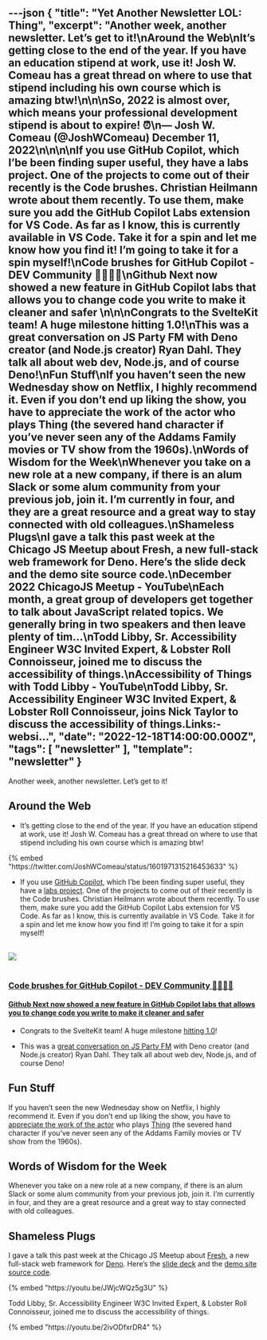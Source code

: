 ---json
{
  "title": "Yet Another Newsletter LOL: Thing",
  "excerpt": "Another week, another newsletter. Let’s get to it!\nAround the Web\nIt’s getting close to the end of the year. If you have an education stipend at work, use it! Josh W. Comeau has a great thread on where to use that stipend including his own course which is amazing btw!\n\n\nSo, 2022 is almost over, which means your professional development stipend is about to expire! ⏰\n— Josh W. Comeau (@JoshWComeau) December 11, 2022\n\n\n\nIf you use GitHub Copilot, which I’be been finding super useful, they have a labs project. One of the projects to come out of their recently is the Code brushes. Christian Heilmann wrote about them recently. To use them, make sure you add the GitHub Copilot Labs extension for VS Code. As far as I know, this is currently available in VS Code. Take it for a spin and let me know how you find it! I’m going to take it for a spin myself!\nCode brushes for GitHub Copilot - DEV Community 👩‍💻👨‍💻\nGithub Next now showed a new feature in GitHub Copilot labs that allows you to change code you write to make it cleaner and safer \n\n\nCongrats to the SvelteKit team! A huge milestone hitting 1.0!\nThis was a great conversation on JS Party FM with Deno creator (and Node.js creator) Ryan Dahl. They talk all about web dev, Node.js, and of course Deno!\nFun Stuff\nIf you haven’t seen the new Wednesday show on Netflix, I highly recommend it. Even if you don’t end up liking the show, you have to appreciate the work of the actor who plays Thing (the severed hand character if you’ve never seen any of the Addams Family movies or TV show from the 1960s).\nWords of Wisdom for the Week\nWhenever you take on a new role at a new company, if there is an alum Slack or some alum community from your previous job, join it. I’m currently in four, and they are a great resource and a great way to stay connected with old colleagues.\nShameless Plugs\nI gave a talk this past week at the Chicago JS Meetup about Fresh, a new full-stack web framework for Deno. Here’s the slide deck and the demo site source code.\nDecember 2022 ChicagoJS Meetup - YouTube\nEach month, a great group of developers get together to talk about JavaScript related topics. We generally bring in two speakers and then leave plenty of tim…\nTodd Libby, Sr. Accessibility Engineer W3C Invited Expert, & Lobster Roll Connoisseur, joined me to discuss the accessibility of things.\nAccessibility of Things with Todd Libby - YouTube\nTodd Libby, Sr. Accessibility Engineer W3C Invited Expert, & Lobster Roll Connoisseur, joins Nick Taylor to discuss the accessibility of things.Links:- websi…",
  "date": "2022-12-18T14:00:00.000Z",
  "tags": [
    "newsletter"
  ],
  "template": "newsletter"
}
---

<p>Another week, another newsletter. Let’s get to it!</p>
<h2>Around the Web</h2>
<ul>
<li>It&rsquo;s getting close to the end of the year. If you have an education stipend at work, use it! Josh W. Comeau has a great thread on where to use that stipend including his own course which is amazing btw!</li>
</ul>
{% embed "https://twitter.com/JoshWComeau/status/1601971315216453633" %}
<ul>
<li>If you use <a href="https://github.com/features/copilot?utm_source=nickytonline&amp;utm_medium=email&amp;utm_campaign=yet-another-newsletter-lol-thing" target="_blank">GitHub Copilot</a>, which I&rsquo;be been finding super useful, they have a <a href="https://githubnext.com/projects/copilot-labs/?utm_source=nickytonline&amp;utm_medium=email&amp;utm_campaign=yet-another-newsletter-lol-thing" target="_blank">labs project</a>. One of the projects to come out of their recently is the Code brushes. Christian Heilmann wrote about them recently. To use them, make sure you add the GitHub Copilot Labs extension for VS Code. As far as I know, this is currently available in VS Code. Take it for a spin and let me know how you find it! I&rsquo;m going to take it for a spin myself!</li>
</ul>
<a href="https://dev.to/codepo8/code-brushes-for-github-copilot-4hij?utm_source=nickytonline&amp;utm_medium=email&amp;utm_campaign=yet-another-newsletter-lol-thing">
    <div >
      <br />
<div >
            <img  src="https://res.cloudinary.com/practicaldev/image/fetch/s--fR0yWVnN--/c_imagga_scale,f_auto,fl_progressive,h_500,q_auto,w_1000/https://dev-to-uploads.s3.amazonaws.com/uploads/articles/cse0gj38clvgkwpkkxck.png" />
        </div>
      <br />
<div >
            <h3  >Code brushes for GitHub Copilot - DEV Community 👩‍💻👨‍💻</h3>
            <h4  >Github Next now showed a new feature in GitHub Copilot labs that allows you to change code you write to make it cleaner and safer </h4>
        </div>
    </div>
</a><ul>
<li>
<p>Congrats to the SvelteKit team! A huge milestone <a href="https://svelte.dev/blog/announcing-sveltekit-1.0?utm_source=nickytonline&amp;utm_medium=email&amp;utm_campaign=yet-another-newsletter-lol-thing" target="_blank">hitting 1.0</a>!</p>
</li>
<li>
<p>This was a <a href="https://changelog.com/jsparty/256?utm_source=nickytonline&amp;utm_medium=email&amp;utm_campaign=yet-another-newsletter-lol-thing" target="_blank">great conversation on JS Party FM</a> with Deno creator (and Node.js creator) Ryan Dahl. They talk all about web dev, Node.js, and of course Deno!</p>
</li>
</ul>
<h2>Fun Stuff</h2>
<p>If you haven&rsquo;t seen the new Wednesday show on Netflix, I highly recommend it. Even if you don&rsquo;t end up liking the show, you have to <a href="https://ca.news.yahoo.com/heres-how-wednesday-filmed-the-things-scenes-172907997.html?utm_source=nickytonline&amp;utm_medium=email&amp;utm_campaign=yet-another-newsletter-lol-thing" target="_blank">appreciate the work of the actor</a> who plays <a href="https://en.wikipedia.org/wiki/Thing_(The_Addams_Family)?utm_source=nickytonline&amp;utm_medium=email&amp;utm_campaign=yet-another-newsletter-lol-thing" target="_blank">Thing</a> (the severed hand character if you&rsquo;ve never seen any of the Addams Family movies or TV show from the 1960s).</p>
<h2>Words of Wisdom for the Week</h2>
<p>Whenever you take on a new role at a new company, if there is an alum Slack or some alum community from your previous job, join it. I&rsquo;m currently in four, and they are a great resource and a great way to stay connected with old colleagues.</p>
<h2>Shameless Plugs</h2>
<p>I gave a talk this past week at the Chicago JS Meetup about <a href="https://fresh.deno.dev/?utm_source=nickytonline&amp;utm_medium=email&amp;utm_campaign=yet-another-newsletter-lol-thing" target="_blank">Fresh</a>, a new full-stack web framework for <a href="https://deno.land/?utm_source=nickytonline&amp;utm_medium=email&amp;utm_campaign=yet-another-newsletter-lol-thing" target="_blank">Deno</a>. Here’s the <a href="iamdeveloper.com/ChicagoFresh" target="_blank">slide deck</a> and the <a href="https://github.com/nickytonline/chicago-js-dec-2022-fresh-demo?utm_source=nickytonline&amp;utm_medium=email&amp;utm_campaign=yet-another-newsletter-lol-thing" target="_blank">demo site source code</a>.</p>
{% embed "https://youtu.be/JWjcWQz5g3U" %}
<p>Todd Libby, Sr. Accessibility Engineer W3C Invited Expert, &amp; Lobster Roll Connoisseur, joined me to discuss the accessibility of things.</p>
{% embed "https://youtu.be/2ivODfxrDR4" %}

